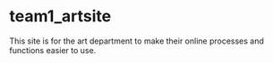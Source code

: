 # team1_artsite
This site is for the art department to make their online processes and functions easier to use.
